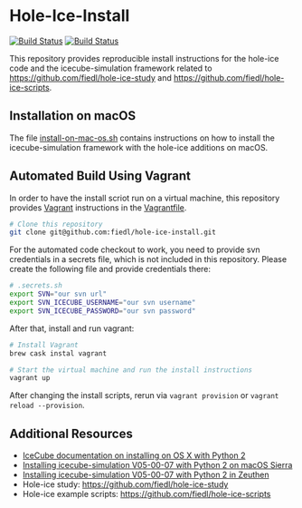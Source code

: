 # Hole-Ice-Install

[![Build Status](https://github.com/fiedl/hole-ice-install/workflows/CI/badge.svg)](https://github.com/fiedl/hole-ice-install/actions)
[![Build Status](https://travis-ci.org/fiedl/hole-ice-install.svg?branch=master)](https://travis-ci.org/fiedl/hole-ice-install)

This repository provides reproducible install instructions for the hole-ice code and the icecube-simulation framework related to https://github.com/fiedl/hole-ice-study and https://github.com/fiedl/hole-ice-scripts.

## Installation on macOS

The file [install-on-mac-os.sh](install-on-mac-os.sh) contains instructions on how to install the icecube-simulation framework with the hole-ice additions on macOS.

## Automated Build Using Vagrant

In order to have the install scriot run on a virtual machine, this repository provides [Vagrant](http://vagrantup.com) instructions in the [Vagrantfile](Vagrantfile).

```bash
# Clone this repository
git clone git@github.com:fiedl/hole-ice-install.git
```

For the automated code checkout to work, you need to provide svn credentials in a secrets file, which is not included in this repository. Please create the following file and provide credentials there:

```bash
# .secrets.sh
export SVN="our svn url"
export SVN_ICECUBE_USERNAME="our svn username"
export SVN_ICECUBE_PASSWORD="our svn password"
```

After that, install and run vagrant:

```bash
# Install Vagrant
brew cask instal vagrant

# Start the virtual machine and run the install instructions
vagrant up
```

After changing the install scripts, rerun via `vagrant provision` or `vagrant reload --provision`.

## Additional Resources

- [IceCube documentation on installing on OS X with Python 2](http://software.icecube.wisc.edu/documentation/projects/cmake/supported_platforms/osx.html)
- [Installing icecube-simulation V05-00-07 with Python 2 on macOS Sierra](https://github.com/fiedl/hole-ice-study/blob/master/notes/2016-11-15_Installing_IceSim_on_macOS_Sierra.md)
- [Installing icecube-simulation V05-00-07 with Python 2 in Zeuthen](https://github.com/fiedl/hole-ice-study/blob/master/notes/2018-01-23_Installing_IceSim_in_Zeuthen.md)
- Hole-ice study: https://github.com/fiedl/hole-ice-study
- Hole-ice example scripts: https://github.com/fiedl/hole-ice-scripts
